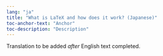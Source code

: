 ```yaml
---
lang: "ja"
title: "What is LaTeX and how does it work? (Japanese)"
toc-anchor-text: "Anchor"
toc-description: "Description"
---
```

Translation to be added _after_ English text completed.
